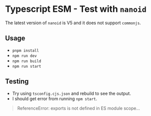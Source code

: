 # Typescript ESM - Test with `nanoid`

The latest version of `nanoid` is V5 and it does not support `commonjs`.

## Usage

- `pnpm install`
- `npm run dev`
- `npm run build`
- `npm run start`

## Testing

- Try using `tsconfig.cjs.json` and rebuild to see the output.
- I should get error from running `npm start`.

> ReferenceError: exports is not defined in ES module scope...

